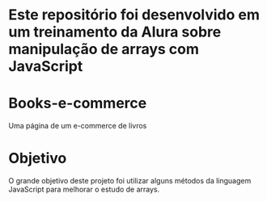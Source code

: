 # Este repositório foi desenvolvido em um treinamento da Alura sobre manipulação de arrays com JavaScript

# Books-e-commerce
Uma página de um e-commerce de livros

# Objetivo
O grande objetivo deste projeto foi utilizar alguns métodos da linguagem JavaScript para melhorar o estudo de arrays.
